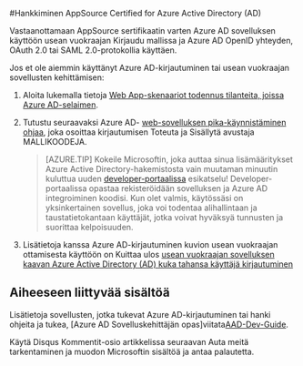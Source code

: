 <properties
   pageTitle="Sertifioitu Azure Active Directory AppSource hankkiminen | Microsoft Azure"
   description="Sovelluksen sertifioitu Azure Active Directory AppSource hankkiminen tiedot."
   services="active-directory"
   documentationCenter=""
   authors="skwan"
   manager="mbaldwin"
   editor=""/>

<tags
   ms.service="active-directory"
   ms.devlang="na"
   ms.topic="article"
   ms.tgt_pltfrm="na"
   ms.workload="identity"
   ms.date="10/28/2016"
   ms.author="skwan;bryanla"/>

#<a name="how-to-get-appsource-certified-for-azure-active-directory-ad"></a>Hankkiminen AppSource Certified for Azure Active Directory (AD) 

Vastaanottamaan AppSource sertifikaatin varten Azure AD sovelluksen käyttöön usean vuokraajan Kirjaudu mallissa ja Azure AD OpenID yhteyden, OAuth 2.0 tai SAML 2.0-protokollia käyttäen. 

Jos et ole aiemmin käyttänyt Azure AD-kirjautuminen tai usean vuokraajan sovellusten kehittämisen:

1. Aloita lukemalla tietoja [Web App-skenaariot todennus tilanteita, joissa Azure AD-selaimen][AAD-Auth-Scenarios-Browser-To-WebApp].  
2. Tutustu seuraavaksi Azure AD- [web-sovelluksen pika-käynnistäminen ohjaa][AAD-QuickStart-Web-Apps], joka osoittaa kirjautumisen Toteuta ja Sisällytä avustaja MALLIKOODEJA. 

    > [AZURE.TIP] Kokeile Microsoftin, joka auttaa sinua lisämääritykset Azure Active Directory-hakemistosta vain muutaman minuutin kuluttua uuden [developer-portaalissa](https://identity.microsoft.com/Docs/Web) esikatselu!  Developer-portaalissa opastaa rekisteröidään sovelluksen ja Azure AD integroiminen koodisi.  Kun olet valmis, käytössäsi on yksinkertainen sovellus, joka voi todentaa alihallintaan ja taustatietokantaan käyttäjät, jotka voivat hyväksyä tunnusten ja suorittaa kelpoisuuden.

3. Lisätietoja kanssa Azure AD-kirjautuminen kuvion usean vuokraajan ottamisesta käyttöön on Kuittaa ulos [usean vuokraajan sovelluksen kaavan Azure Active Directory (AD) kuka tahansa käyttäjä kirjautuminen][AAD-Howto-Multitenant-Overview]

## <a name="related-content"></a>Aiheeseen liittyvää sisältöä
Lisätietoja sovellusten, jotka tukevat Azure AD-kirjautuminen tai hanki ohjeita ja tukea, [Azure AD Sovelluskehittäjän opas]viitata[AAD-Dev-Guide].

Käytä Disqus Kommentit-osio artikkelissa seuraavan Auta meitä tarkentaminen ja muodon Microsoftin sisältöä ja antaa palautetta.

<!--Reference style links -->
[AAD-Auth-Scenarios]: ./active-directory-authentication-scenarios.md
[AAD-Auth-Scenarios-Browser-To-WebApp]: ./active-directory-authentication-scenarios.md#web-browser-to-web-application
[AAD-Dev-Guide]: ./active-directory-developers-guide.md
[AAD-Howto-Multitenant-Overview]: ./active-directory-devhowto-multi-tenant-overview.md
[AAD-QuickStart-Web-Apps]: ./active-directory-developers-guide.md#web-application-quick-start-guides


<!--Image references-->










